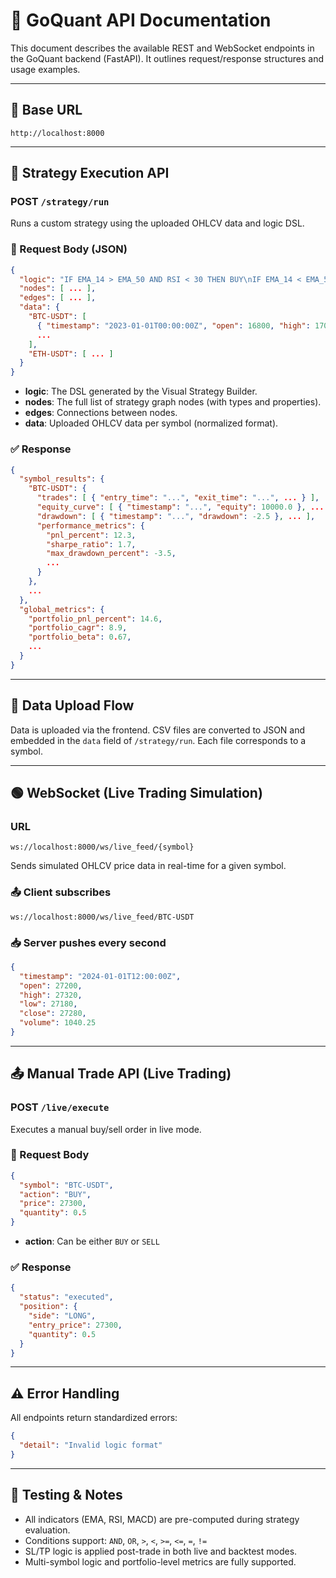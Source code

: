 # 📡 GoQuant API Documentation

This document describes the available REST and WebSocket endpoints in the GoQuant backend (FastAPI). It outlines request/response structures and usage examples.

---

## 🔁 Base URL

```
http://localhost:8000
```

---

## 🔧 Strategy Execution API

### POST `/strategy/run`

Runs a custom strategy using the uploaded OHLCV data and logic DSL.

### 🔸 Request Body (JSON)

```json
{
  "logic": "IF EMA_14 > EMA_50 AND RSI < 30 THEN BUY\nIF EMA_14 < EMA_50 THEN SELL",
  "nodes": [ ... ],
  "edges": [ ... ],
  "data": {
    "BTC-USDT": [
      { "timestamp": "2023-01-01T00:00:00Z", "open": 16800, "high": 17000, "low": 16700, "close": 16900, "volume": 12345 },
      ...
    ],
    "ETH-USDT": [ ... ]
  }
}
```

* **logic**: The DSL generated by the Visual Strategy Builder.
* **nodes**: The full list of strategy graph nodes (with types and properties).
* **edges**: Connections between nodes.
* **data**: Uploaded OHLCV data per symbol (normalized format).

### ✅ Response

```json
{
  "symbol_results": {
    "BTC-USDT": {
      "trades": [ { "entry_time": "...", "exit_time": "...", ... } ],
      "equity_curve": [ { "timestamp": "...", "equity": 10000.0 }, ... ],
      "drawdown": [ { "timestamp": "...", "drawdown": -2.5 }, ... ],
      "performance_metrics": {
        "pnl_percent": 12.3,
        "sharpe_ratio": 1.7,
        "max_drawdown_percent": -3.5,
        ...
      }
    },
    ...
  },
  "global_metrics": {
    "portfolio_pnl_percent": 14.6,
    "portfolio_cagr": 8.9,
    "portfolio_beta": 0.67,
    ...
  }
}
```

---

## 📁 Data Upload Flow

Data is uploaded via the frontend. CSV files are converted to JSON and embedded in the `data` field of `/strategy/run`. Each file corresponds to a symbol.

---

## 🟢 WebSocket (Live Trading Simulation)

### URL

```
ws://localhost:8000/ws/live_feed/{symbol}
```

Sends simulated OHLCV price data in real-time for a given symbol.

### 📤 Client subscribes

```
ws://localhost:8000/ws/live_feed/BTC-USDT
```

### 📥 Server pushes every second

```json
{
  "timestamp": "2024-01-01T12:00:00Z",
  "open": 27200,
  "high": 27320,
  "low": 27180,
  "close": 27280,
  "volume": 1040.25
}
```

---

## 📤 Manual Trade API (Live Trading)

### POST `/live/execute`

Executes a manual buy/sell order in live mode.

### 🔸 Request Body

```json
{
  "symbol": "BTC-USDT",
  "action": "BUY",
  "price": 27300,
  "quantity": 0.5
}
```

* **action**: Can be either `BUY` or `SELL`

### ✅ Response

```json
{
  "status": "executed",
  "position": {
    "side": "LONG",
    "entry_price": 27300,
    "quantity": 0.5
  }
}
```

---

## ⚠️ Error Handling

All endpoints return standardized errors:

```json
{
  "detail": "Invalid logic format"
}
```

---

## 🧪 Testing & Notes

* All indicators (EMA, RSI, MACD) are pre-computed during strategy evaluation.
* Conditions support: `AND`, `OR`, `>`, `<`, `>=`, `<=`, `=`, `!=`
* SL/TP logic is applied post-trade in both live and backtest modes.
* Multi-symbol logic and portfolio-level metrics are fully supported.
